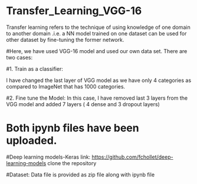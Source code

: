 # Transfer_Learning_VGG-16

Transfer learning refers to the technique of using knowledge of one domain to another domain .i.e. a NN model trained on one dataset can be used for other dataset by fine-tuning the former network.

#Here, we have used VGG-16 model and used our own data set. There are two cases:

#1. Train as a classifier:

I have changed the last layer of VGG model as we have only 4 categories as compared to ImageNet that has 1000 categories.

#2. Fine tune the Model:
In this case, I have removed last 3 layers from the  VGG model and added 7 layers ( 4 dense and 3 dropout layers)

# Both ipynb files have been uploaded.

#Deep learning models-Keras link:
https://github.com/fchollet/deep-learning-models 
clone the repository

#Dataset:
Data file is provided as zip file along with ipynb file
